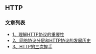 HTTP
---

### 文章列表

- [1、理解HTTP协议的重要性](./contents/1.md)
- [2、网络协议分层和HTTP协议的发展历史](./contents/2.md)
- [3、HTTP的三次握手](./contents/3.md)